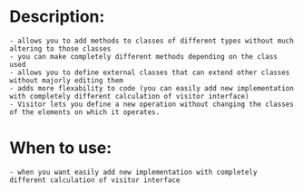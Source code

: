 # **Description:**
	- allows you to add methods to classes of different types without much altering to those classes
    - you can make completely different methods depending on the class used
    - allows you to define external classes that can extend other classes without majorly editing them
    - adds more flexability to code (you can easily add new implementation with completely different calculation of visitor interface)
    - Visitor lets you define a new operation without changing the classes of the elements on which it operates.
	
# **When to use:**
    - when you want easily add new implementation with completely different calculation of visitor interface